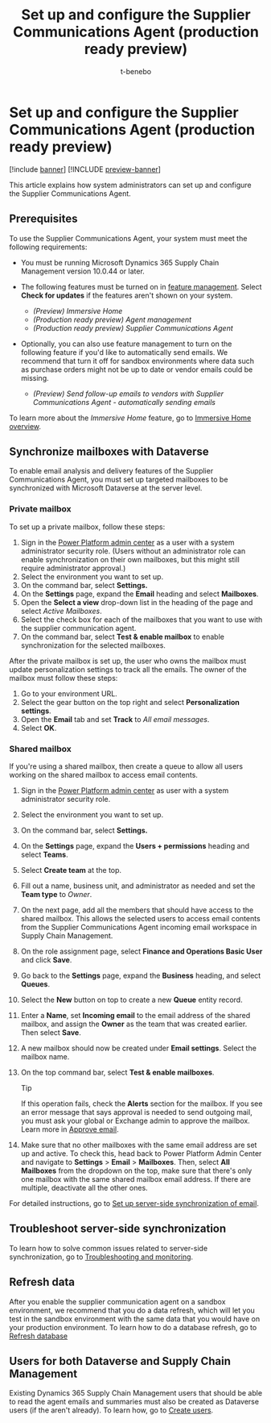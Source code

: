 ﻿---
title: Set up and configure the Supplier Communications Agent (production ready preview)
description: Learn how to set up and configure the Supplier Communications Agent in Dynamics 365 Supply Chain Management to streamline vendor communication.
author: t-benebo
ms.author: benebotg
ms.reviewer: kamaybac
ms.search.form: 
ms.topic: how-to
ms.date: 04/24/2025
ms.custom:
  - bap-template
  - ai-gen-docs-bap
  - ai-gen-description
  - ai-seo-date:04/24/2025
---

# Set up and configure the Supplier Communications Agent (production ready preview)

[!include [banner](../includes/banner.md)]
[!INCLUDE [preview-banner](~/../shared-content/shared/preview-includes/preview-banner.md)]
<!-- KFM: Preview until further notice -->

This article explains how system administrators can set up and configure the Supplier Communications Agent.

## Prerequisites

To use the Supplier Communications Agent, your system must meet the following requirements:

- You must be running Microsoft Dynamics 365 Supply Chain Management version 10.0.44 or later.
- The following features must be turned on in [feature management](../../fin-ops-core/fin-ops/get-started/feature-management/feature-management-overview.md). Select **Check for updates** if the features aren't shown on your system.
    - *(Preview) Immersive Home*
    - *(Production ready preview) Agent management*
    - *(Production ready preview) Supplier Communications Agent*

- Optionally, you can also use feature management to turn on the following feature if you'd like to automatically send emails. We recommend that turn it off for sandbox environments where data such as purchase orders might not be up to date or vendor emails could be missing.
    - *(Preview) Send follow-up emails to vendors with Supplier Communications Agent - automatically sending emails*

To learn more about the *Immersive Home* feature, go to [Immersive Home overview](../../fin-ops-core/fin-ops/copilot/immersive-home.md).

## Synchronize mailboxes with Dataverse

To enable email analysis and delivery features of the Supplier Communications Agent, you must set up targeted mailboxes to be synchronized with Microsoft Dataverse at the server level.

### Private mailbox

To set up a private mailbox, follow these steps:

1. Sign in the [Power Platform admin center](https://admin.powerplatform.microsoft.com/) as a user with a system administrator security role. (Users without an administrator role can enable synchronization on their own mailboxes, but this might still require administrator approval.)
1. Select the environment you want to set up.
1. On the command bar, select **Settings.**
1. On the **Settings** page, expand the **Email** heading and select **Mailboxes**.
1. Open the **Select a view** drop-down list in the heading of the page and select *Active Mailboxes*.
1. Select the check box for each of the mailboxes that you want to use with the supplier communication agent.
1. On the command bar, select **Test & enable mailbox** to enable synchronization for the selected mailboxes.

After the private mailbox is set up, the user who owns the mailbox must update personalization settings to track all the emails. The owner of the mailbox must follow these steps:

1. Go to your environment URL.
1. Select the gear button on the top right and select **Personalization settings**.
1. Open the **Email** tab and set **Track** to *All email messages*.
1. Select **OK**.

### Shared mailbox

If you're using a shared mailbox, then create a queue to allow all users working on the shared mailbox to access email contents.

1. Sign in the [Power Platform admin center](https://admin.powerplatform.microsoft.com/) as user with a system administrator security role.
1. Select the environment you want to set up.
1. On the command bar, select **Settings.**
1. On the **Settings** page, expand the **Users + permissions** heading and select **Teams**.
1. Select **Create team** at the top.
1. Fill out a name, business unit, and administrator as needed and set the **Team type** to *Owner*.  
1. On the next page, add all the members that should have access to the shared mailbox. This allows the selected users to access email contents from the Supplier Communications Agent incoming email workspace in Supply Chain Management.
1. On the role assignment page, select **Finance and Operations Basic User** and click **Save**. 
1. Go back to the **Settings** page, expand the **Business** heading, and select **Queues**.
1. Select the **New** button on top to create a new **Queue** entity record.
1. Enter a **Name**, set **Incoming email** to the email address of the shared mailbox, and assign the **Owner** as the team that was created earlier. Then select **Save**.  
1. A new mailbox should now be created under **Email settings**. Select the mailbox name.
1. On the top command bar, select **Test & enable mailboxes**.  

    > [!TIP]
    > If this operation fails, check the **Alerts** section for the mailbox. If you see an error message that says approval is needed to send outgoing mail, you must ask your global or Exchange admin to approve the mailbox. Learn more in [Approve email](/power-platform/admin/connect-exchange-online#approve-email).  

1. Make sure that no other mailboxes with the same email address are set up and active. To check this, head back to Power Platform Admin Center and navigate to **Settings** > **Email** > **Mailboxes**. Then, select **All Mailboxes** from the dropdown on the top, make sure that there's only one mailbox with the same shared mailbox email address. If there are multiple, deactivate all the other ones.

For detailed instructions, go to [Set up server-side synchronization of email](/power-platform/admin/set-up-server-side-synchronization-of-email-appointments-contacts-and-tasks).

## Troubleshoot server-side synchronization

To learn how to solve common issues related to server-side synchronization, go to [Troubleshooting and monitoring](/power-platform/admin/troubleshooting-monitoring-server-side-synchronization).

## Refresh data

After you enable the supplier communication agent on a sandbox environment, we recommend that you do a data refresh, which will let you test in the sandbox environment with the same data that you would have on your production environment. To learn how to do a database refresh, go to [Refresh database](/dynamics365/fin-ops-core/dev-itpro/database/database-refresh)

## Users for both Dataverse and Supply Chain Management

Existing Dynamics 365 Supply Chain Management users that should be able to read the agent emails and summaries must also be created as Dataverse users (if the aren't already). To learn how, go to [Create users](/power-platform/admin/create-users).
